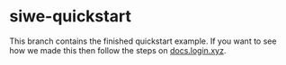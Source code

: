 # siwe-quickstart

This branch contains the finished quickstart example. If you want to see how we made this then follow the steps on [docs.login.xyz](docs.login.xyz).
